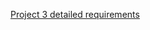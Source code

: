 [Project 3 detailed requirements](<../../../../../../NO NAME/CMSC 350 Data Structures and Analysis/Project 3.pdf>)